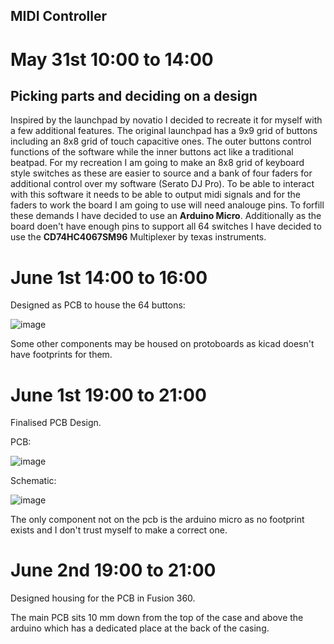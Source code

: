 ## MIDI Controller

# May 31st 10:00 to 14:00

## Picking parts and deciding on a design

Inspired by the launchpad by novatio I decided to recreate it for myself with a few additional features.  The original launchpad has a 9x9 grid of buttons including an 8x8 grid of touch capacitive ones.  The outer buttons control functions of the software while the inner buttons act like a traditional beatpad.  For my recreation I am going to make an 8x8 grid of keyboard style switches as these are easier to source and a bank of four faders for additional control over my software (Serato DJ Pro).  To be able to interact with this software it needs to be able to output midi signals and for the faders to work the board I am going to use will need analouge pins.  To forfill these demands I have decided to use an **Arduino Micro**.  Additionally as the board doen't have enough pins to support all 64 switches I have decided to use the **CD74HC4067SM96** Multiplexer by texas instruments.

# June 1st 14:00 to 16:00

Designed as PCB to house the 64 buttons:

![image](https://github.com/user-attachments/assets/485d65af-4fc8-461f-91d4-634d26412d45)

Some other components may be housed on protoboards as kicad doesn't have footprints for them.

# June 1st 19:00 to 21:00

Finalised PCB Design.

PCB:

![image](https://github.com/user-attachments/assets/3f36cc6e-e690-4221-8b38-333b14fea154)

Schematic:

![image](https://github.com/user-attachments/assets/611897cb-d52a-4e6c-931f-49b8770946b4)

The only component not on the pcb is the arduino micro as no footprint exists and I don't trust myself to make a correct one.

# June 2nd 19:00 to 21:00

Designed housing for the PCB in Fusion 360.

The main PCB sits 10 mm down from the top of the case and above the arduino which has a dedicated place at the back of the casing.

